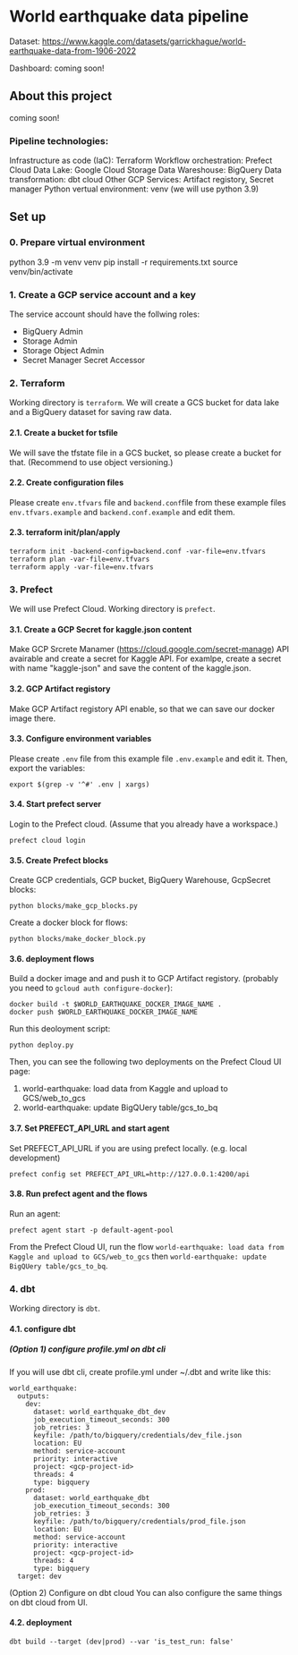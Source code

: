 # World earthquake data pipeline

Dataset: https://www.kaggle.com/datasets/garrickhague/world-earthquake-data-from-1906-2022

Dashboard: coming soon!

## About this project
coming soon!

### Pipeline technologies:
Infrastructure as code (IaC): Terraform
Workflow orchestration: Prefect Cloud
Data Lake: Google Cloud Storage
Data Wareshouse: BigQuery
Data transformation: dbt cloud
Other GCP Services: Artifact registory, Secret manager
Python vertual environment: venv (we will use python 3.9)

## Set up
### 0. Prepare virtual environment
python 3.9 -m venv venv
pip install -r requirements.txt
source venv/bin/activate

### 1. Create a GCP service account and a key
The service account should have the follwing roles:
- BigQuery Admin
- Storage Admin
- Storage Object Admin
- Secret Manager Secret Accessor
### 2. Terraform
Working directory is `terraform`.
We will create a GCS bucket for data lake and a BigQuery dataset for saving raw data.
#### 2.1. Create a bucket for tsfile
We will save the tfstate file in a GCS bucket, so please create a bucket for that. (Recommend to use object versioning.)
#### 2.2. Create configuration files
Please create `env.tfvars` file and `backend.conf`file from these example files `env.tfvars.example` and `backend.conf.example` and edit them.
#### 2.3. terraform init/plan/apply
```
terraform init -backend-config=backend.conf -var-file=env.tfvars
terraform plan -var-file=env.tfvars
terraform apply -var-file=env.tfvars
```

### 3. Prefect
We will use Prefect Cloud.
Working directory is `prefect`.

#### 3.1. Create a GCP Secret for kaggle.json content
Make GCP Srcrete Manamer (https://cloud.google.com/secret-manage) API avairable and create a secret for Kaggle API.
For examlpe, create a secret with name "kaggle-json" and save the content of the kaggle.json.

#### 3.2. GCP Artifact registory
Make GCP Artifact registory API enable, so that we can save our docker image there.

#### 3.3. Configure environment variables 
Please create `.env` file from this example file `.env.example` and edit it.
Then, export the variables:
```
export $(grep -v '^#' .env | xargs)
```
#### 3.4. Start prefect server
Login to the Prefect cloud. (Assume that you already have a workspace.) 
```
prefect cloud login
```
#### 3.5. Create Prefect blocks
Create GCP credentials, GCP bucket, BigQuery Warehouse, GcpSecret blocks:
```
python blocks/make_gcp_blocks.py 
```
Create a docker block for flows:
```
python blocks/make_docker_block.py 
```
#### 3.6. deployment flows
Build a docker image and and push it to GCP Artifact registory. (probably you need to `gcloud auth configure-docker`): 
```
docker build -t $WORLD_EARTHQUAKE_DOCKER_IMAGE_NAME .
docker push $WORLD_EARTHQUAKE_DOCKER_IMAGE_NAME
```
Run this deoloyment script:
```
python deploy.py
```
Then, you can see the following two deployments on the Prefect Cloud UI page:
1. world-earthquake: load data from Kaggle and upload to GCS/web_to_gcs	
2. world-earthquake: update BigQUery table/gcs_to_bq

#### 3.7. Set PREFECT_API_URL and start agent
Set PREFECT_API_URL if you are using prefect locally. (e.g. local development)
```
prefect config set PREFECT_API_URL=http://127.0.0.1:4200/api
```
#### 3.8. Run prefect agent and the flows 
Run an agent:
```
prefect agent start -p default-agent-pool
```
From the Prefect Cloud UI, run the flow `world-earthquake: load data from Kaggle and upload to GCS/web_to_gcs` then  `world-earthquake: update BigQUery table/gcs_to_bq`.

### 4. dbt
Working directory is `dbt`.

#### 4.1. configure dbt
##### (Option 1) configure profile.yml on dbt cli
If you will use dbt cli, create profile.yml under ~/.dbt and write like this:

```
world_earthquake:
  outputs:
    dev:
      dataset: world_earthquake_dbt_dev
      job_execution_timeout_seconds: 300
      job_retries: 3
      keyfile: /path/to/bigquery/credentials/dev_file.json
      location: EU
      method: service-account
      priority: interactive
      project: <gcp-project-id>
      threads: 4
      type: bigquery
    prod:
      dataset: world_earthquake_dbt
      job_execution_timeout_seconds: 300
      job_retries: 3
      keyfile: /path/to/bigquery/credentials/prod_file.json
      location: EU
      method: service-account
      priority: interactive
      project: <gcp-project-id>
      threads: 4
      type: bigquery
  target: dev
```
(Option 2) Configure on dbt cloud
You can also configure the same things on dbt cloud from UI.

#### 4.2. deployment
```
dbt build --target (dev|prod) --var 'is_test_run: false'
```
